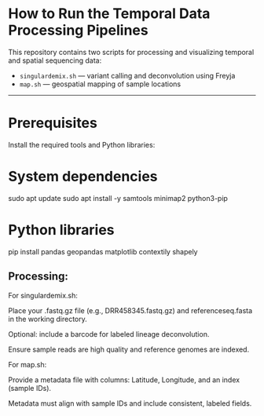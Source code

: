 # How to Run the Temporal Data Processing Pipelines

This repository contains two scripts for processing and visualizing temporal and spatial sequencing data:

- `singulardemix.sh` — variant calling and deconvolution using Freyja
- `map.sh` — geospatial mapping of sample locations

---

# Prerequisites

Install the required tools and Python libraries:

# System dependencies
sudo apt update
sudo apt install -y samtools minimap2 python3-pip

# Python libraries
pip install pandas geopandas matplotlib contextily shapely

## Processing: 

For singulardemix.sh:

Place your .fastq.gz file (e.g., DRR458345.fastq.gz) and referenceseq.fasta in the working directory.

Optional: include a barcode for labeled lineage deconvolution.

Ensure sample reads are high quality and reference genomes are indexed.

For map.sh:

Provide a metadata file with columns: Latitude, Longitude, and an index (sample IDs).

Metadata must align with sample IDs and include consistent, labeled fields.



